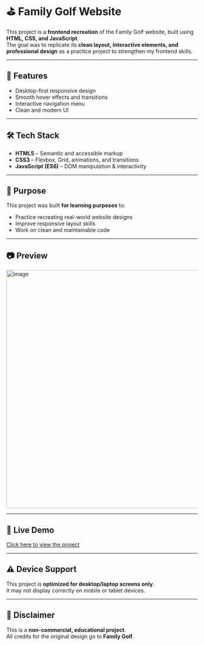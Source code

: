 # ⛳ Family Golf Website 

This project is a **frontend recreation** of the Family Golf website, built using **HTML, CSS, and JavaScript**.  
The goal was to replicate its **clean layout, interactive elements, and professional design** as a practice project to strengthen my frontend skills.

---

## 📌 Features
- Desktop-first responsive design  
- Smooth hover effects and transitions  
- Interactive navigation menu  
- Clean and modern UI  

---

## 🛠 Tech Stack
- **HTML5** – Semantic and accessible markup  
- **CSS3** – Flexbox, Grid, animations, and transitions  
- **JavaScript (ES6)** – DOM manipulation & interactivity  

---

## 🎯 Purpose
This project was built **for learning purposes** to:
- Practice recreating real-world website designs
- Improve responsive layout skills
- Work on clean and maintainable code

---

## 📷 Preview
<img width="1365" height="628" alt="image" src="https://github.com/user-attachments/assets/d6ab0555-805c-4c70-86a3-9fa3d432fab5" />


---

## 🚀 Live Demo
[Click here to view the project](#) <!-- Replace with your live link -->

---

## ⚠️ Device Support
This project is **optimized for desktop/laptop screens only**.  
It may not display correctly on mobile or tablet devices.

---

## 📄 Disclaimer
This is a **non-commercial, educational project**.  
All credits for the original design go to **Family Golf**.
